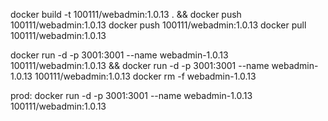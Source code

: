docker build -t 100111/webadmin:1.0.13 . && docker push 100111/webadmin:1.0.13
docker push 100111/webadmin:1.0.13
docker pull 100111/webadmin:1.0.13

docker run -d -p 3001:3001 --name webadmin-1.0.13 100111/webadmin:1.0.13 && docker run -d -p 3001:3001 --name webadmin-1.0.13 100111/webadmin:1.0.13
docker rm -f webadmin-1.0.13

prod: 
docker run -d -p 3001:3001 --name webadmin-1.0.13 100111/webadmin:1.0.13

